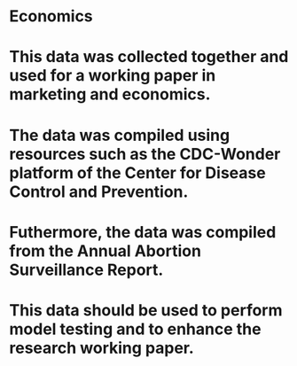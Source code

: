 # Economics
# This data was collected together and used for a working paper in marketing and economics.
# The data was compiled using resources such as the CDC-Wonder platform of the Center for Disease Control and Prevention.
# Futhermore, the data was compiled from the Annual Abortion Surveillance Report. 
# This data should be used to perform model testing and to enhance the research working paper.
